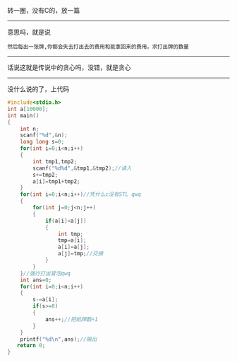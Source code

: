 转一圈，没有C的，放一篇


------------
意思吗，就是说
```
然后每出一张牌,你都会失去打出去的费用和能拿回来的费用，求打出牌的数量
```


------------
话说这就是传说中的贪心吗，没错，就是贪心


------------
没什么说的了，上代码
```c
#include<stdio.h>
int a[10000];
int main()
{
	int n;
	scanf("%d",&n);
	long long s=0;
	for(int i=0;i<n;i++)
	{
		int tmp1,tmp2;
		scanf("%d%d",&tmp1,&tmp2);//读入
		s+=tmp2;
		a[i]=tmp1+tmp2;
	}
	for(int i=0;i<n;i++)//凭什么c没有STL qwq
	{
		for(int j=0;j<n;j++)
		{
			if(a[i]<a[j])
			{
				int tmp;
				tmp=a[i];
				a[i]=a[j];
				a[j]=tmp;//交换
			}
		}
	}//强行打出冒泡qwq
	int ans=0;
	for(int i=0;i<n;i++)
	{
		s-=a[i];
		if(s>=0)
		{
			ans++;//把纸牌数+1
		}
	}
	printf("%d\n",ans);//输出
   return 0;
}

```

